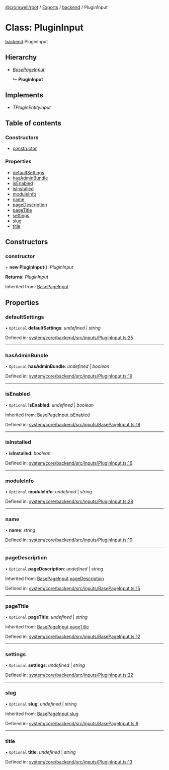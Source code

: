 [@cromwell/root](../README.md) / [Exports](../modules.md) / [backend](../modules/backend.md) / PluginInput

# Class: PluginInput

[backend](../modules/backend.md).PluginInput

## Hierarchy

* [*BasePageInput*](backend.basepageinput.md)

  ↳ **PluginInput**

## Implements

* *TPluginEntityInput*

## Table of contents

### Constructors

- [constructor](backend.plugininput.md#constructor)

### Properties

- [defaultSettings](backend.plugininput.md#defaultsettings)
- [hasAdminBundle](backend.plugininput.md#hasadminbundle)
- [isEnabled](backend.plugininput.md#isenabled)
- [isInstalled](backend.plugininput.md#isinstalled)
- [moduleInfo](backend.plugininput.md#moduleinfo)
- [name](backend.plugininput.md#name)
- [pageDescription](backend.plugininput.md#pagedescription)
- [pageTitle](backend.plugininput.md#pagetitle)
- [settings](backend.plugininput.md#settings)
- [slug](backend.plugininput.md#slug)
- [title](backend.plugininput.md#title)

## Constructors

### constructor

\+ **new PluginInput**(): *PluginInput*

**Returns:** *PluginInput*

Inherited from: [BasePageInput](backend.basepageinput.md)

## Properties

### defaultSettings

• `Optional` **defaultSettings**: *undefined* \| *string*

Defined in: [system/core/backend/src/inputs/PluginInput.ts:25](https://github.com/CromwellCMS/Cromwell/blob/8568c07/system/core/backend/src/inputs/PluginInput.ts#L25)

___

### hasAdminBundle

• `Optional` **hasAdminBundle**: *undefined* \| *boolean*

Defined in: [system/core/backend/src/inputs/PluginInput.ts:19](https://github.com/CromwellCMS/Cromwell/blob/8568c07/system/core/backend/src/inputs/PluginInput.ts#L19)

___

### isEnabled

• `Optional` **isEnabled**: *undefined* \| *boolean*

Inherited from: [BasePageInput](backend.basepageinput.md).[isEnabled](backend.basepageinput.md#isenabled)

Defined in: [system/core/backend/src/inputs/BasePageInput.ts:18](https://github.com/CromwellCMS/Cromwell/blob/8568c07/system/core/backend/src/inputs/BasePageInput.ts#L18)

___

### isInstalled

• **isInstalled**: *boolean*

Defined in: [system/core/backend/src/inputs/PluginInput.ts:16](https://github.com/CromwellCMS/Cromwell/blob/8568c07/system/core/backend/src/inputs/PluginInput.ts#L16)

___

### moduleInfo

• `Optional` **moduleInfo**: *undefined* \| *string*

Defined in: [system/core/backend/src/inputs/PluginInput.ts:28](https://github.com/CromwellCMS/Cromwell/blob/8568c07/system/core/backend/src/inputs/PluginInput.ts#L28)

___

### name

• **name**: *string*

Defined in: [system/core/backend/src/inputs/PluginInput.ts:10](https://github.com/CromwellCMS/Cromwell/blob/8568c07/system/core/backend/src/inputs/PluginInput.ts#L10)

___

### pageDescription

• `Optional` **pageDescription**: *undefined* \| *string*

Inherited from: [BasePageInput](backend.basepageinput.md).[pageDescription](backend.basepageinput.md#pagedescription)

Defined in: [system/core/backend/src/inputs/BasePageInput.ts:15](https://github.com/CromwellCMS/Cromwell/blob/8568c07/system/core/backend/src/inputs/BasePageInput.ts#L15)

___

### pageTitle

• `Optional` **pageTitle**: *undefined* \| *string*

Inherited from: [BasePageInput](backend.basepageinput.md).[pageTitle](backend.basepageinput.md#pagetitle)

Defined in: [system/core/backend/src/inputs/BasePageInput.ts:12](https://github.com/CromwellCMS/Cromwell/blob/8568c07/system/core/backend/src/inputs/BasePageInput.ts#L12)

___

### settings

• `Optional` **settings**: *undefined* \| *string*

Defined in: [system/core/backend/src/inputs/PluginInput.ts:22](https://github.com/CromwellCMS/Cromwell/blob/8568c07/system/core/backend/src/inputs/PluginInput.ts#L22)

___

### slug

• `Optional` **slug**: *undefined* \| *string*

Inherited from: [BasePageInput](backend.basepageinput.md).[slug](backend.basepageinput.md#slug)

Defined in: [system/core/backend/src/inputs/BasePageInput.ts:9](https://github.com/CromwellCMS/Cromwell/blob/8568c07/system/core/backend/src/inputs/BasePageInput.ts#L9)

___

### title

• `Optional` **title**: *undefined* \| *string*

Defined in: [system/core/backend/src/inputs/PluginInput.ts:13](https://github.com/CromwellCMS/Cromwell/blob/8568c07/system/core/backend/src/inputs/PluginInput.ts#L13)
